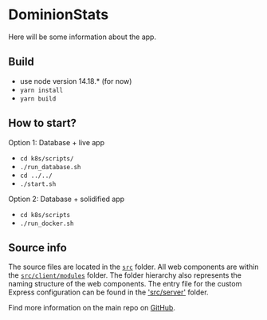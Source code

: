# DominionStats

Here will be some information about the app.

## Build

-   use node version 14.18.\* (for now)
-   `yarn install`
-   `yarn build`

## How to start?

Option 1: Database + live app

-   `cd k8s/scripts/`
-   `./run_database.sh`
-   `cd ../../`
-   `./start.sh`

Option 2: Database + solidified app

-   `cd k8s/scripts`
-   `./run_docker.sh`

## Source info

The source files are located in the [`src`](./src) folder. All web components are within the [`src/client/modules`](./src/modules) folder. The folder hierarchy also represents the naming structure of the web components. The entry file for the custom Express configuration can be found in the ['src/server'](./src/server) folder.

Find more information on the main repo on [GitHub](https://github.com/muenzpraeger/create-lwc-app).
